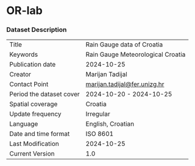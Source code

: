 # OR-lab

### Dataset Description
|             |             |
| ----------- | ----------- |
| Title | Rain Gauge data of Croatia |
| Keywords | Rain Gauge Meteorological Croatia |
| Publication date | 2024-10-25 |
| Creator | Marijan Tadijal |
| Contact Point | marijan.tadijal@fer.unizg.hr |
| Period the dataset cover | 2024-10-20 - 2024-10-25 |
| Spatial coverage | Croatia|
| Update frequency | Irregular |
| Language | English, Croatian |
| Date and time format | ISO 8601 |
| Last Modification | 2024-10-25 |
| Current Version| 1.0 |
